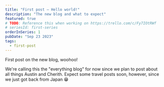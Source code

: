```yaml
---
title: "First post — Hello world!"
description: "The new blog and what to expect"
featured: true
# TODO: Reference this when working on https://trello.com/c/Fy7IOtRWf
# seriesId: first-series
orderInSeries: 1
pubDate: "Sep 23 2023"
tags:
  - first-post
---
```


First post on the new blog, woohoo!

We're calling this the "everything blog" for now since we plan to post about all things Austin and Cherith. Expect some travel posts soon, however, since we just got back from Japan 😁